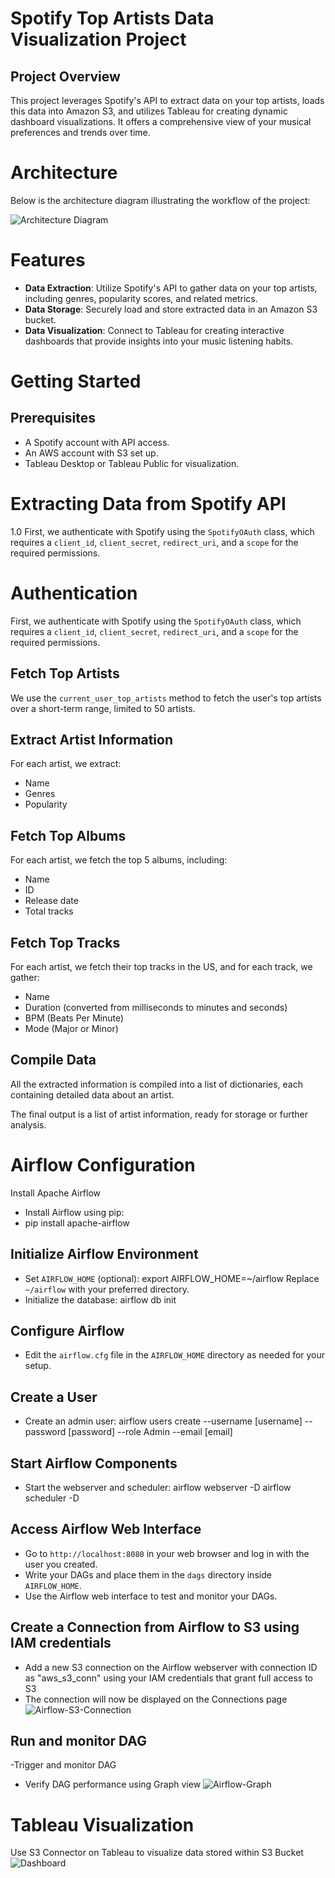 # Spotify Top Artists Data Visualization Project

## Project Overview
This project leverages Spotify's API to extract data on your top artists, loads this data into Amazon S3, and utilizes Tableau for creating dynamic dashboard visualizations. It offers a comprehensive view of your musical preferences and trends over time.

# Architecture
Below is the architecture diagram illustrating the workflow of the project:

![Architecture Diagram](Architecture_Diagram.png "Architecture Diagram")

# Features
- **Data Extraction**: Utilize Spotify's API to gather data on your top artists, including genres, popularity scores, and related metrics.
- **Data Storage**: Securely load and store extracted data in an Amazon S3 bucket.
- **Data Visualization**: Connect to Tableau for creating interactive dashboards that provide insights into your music listening habits.

# Getting Started

## Prerequisites
- A Spotify account with API access.
- An AWS account with S3 set up.
- Tableau Desktop or Tableau Public for visualization.

# Extracting Data from Spotify API 
1.0 First, we authenticate with Spotify using the `SpotifyOAuth` class, which requires a `client_id`, `client_secret`, `redirect_uri`, and a `scope` for the required permissions.

# Authentication
First, we authenticate with Spotify using the `SpotifyOAuth` class, which requires a `client_id`, `client_secret`, `redirect_uri`, and a `scope` for the required permissions.

## Fetch Top Artists
We use the `current_user_top_artists` method to fetch the user's top artists over a short-term range, limited to 50 artists.

## Extract Artist Information
For each artist, we extract:
- Name
- Genres
- Popularity

## Fetch Top Albums
For each artist, we fetch the top 5 albums, including:
- Name
- ID
- Release date
- Total tracks

## Fetch Top Tracks
For each artist, we fetch their top tracks in the US, and for each track, we gather:
- Name
- Duration (converted from milliseconds to minutes and seconds)
- BPM (Beats Per Minute)
- Mode (Major or Minor)

## Compile Data
All the extracted information is compiled into a list of dictionaries, each containing detailed data about an artist.

The final output is a list of artist information, ready for storage or further analysis.
 
# Airflow Configuration 
Install Apache Airflow
- Install Airflow using pip:
- pip install apache-airflow
## Initialize Airflow Environment
- Set `AIRFLOW_HOME` (optional): export AIRFLOW_HOME=~/airflow
Replace `~/airflow` with your preferred directory.
- Initialize the database: airflow db init
## Configure Airflow
- Edit the `airflow.cfg` file in the `AIRFLOW_HOME` directory as needed for your setup.
## Create a User
- Create an admin user:
airflow users create --username [username] --password [password] --role Admin --email [email]
## Start Airflow Components
- Start the webserver and scheduler:
airflow webserver -D
airflow scheduler -D 
## Access Airflow Web Interface
- Go to `http://localhost:8080` in your web browser and log in with the user you created.
- Write your DAGs and place them in the `dags` directory inside `AIRFLOW_HOME`.
- Use the Airflow web interface to test and monitor your DAGs.
## Create a Connection from Airflow to S3 using IAM credentials
- Add a new S3 connection on the Airflow webserver with connection ID as "aws_s3_conn" using your IAM credentials that grant full access to S3  
- The connection will now be displayed on the Connections page 
![Airflow-S3-Connection](Airflow-S3-connection.png "Airflow-S3-Connection")
## Run and monitor DAG
-Trigger and monitor DAG 
- Verify DAG performance using Graph view 
![Airflow-Graph](Airflow-Graph.png "Airflow-Graph")
# Tableau Visualization 
Use S3 Connector on Tableau to visualize data stored within S3 Bucket 
![Dashboard](Dashboard.png "Dashboard")






